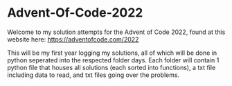# Advent-Of-Code-2022

Welcome to my solution attempts for the Advent of Code 2022, found at this website here: https://adventofcode.com/2022

This will be my first year logging my solutions, all of which will be done in python seperated into the respected folder days. Each folder will contain 1 python file that houses all solutions (each sorted into functions), a txt file including data to read, and txt files going over the problems.
